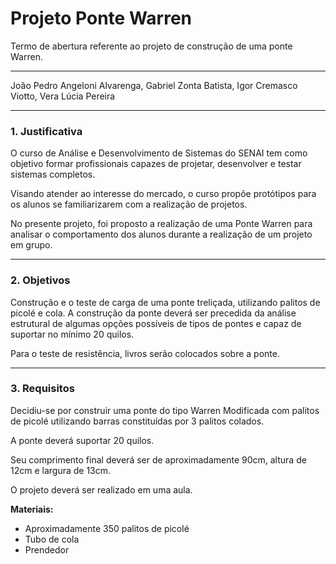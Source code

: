 # Projeto Ponte Warren
Termo de abertura referente ao projeto de construção de uma ponte Warren.
<hr>

<p>João Pedro Angeloni Alvarenga, 
Gabriel Zonta Batista, 
Igor Cremasco Viotto, 
Vera Lúcia Pereira</p>

<hr>

<h3>1. Justificativa</h3>

<p>
O curso de Análise e Desenvolvimento de Sistemas do SENAI tem como objetivo formar profissionais capazes de projetar, desenvolver e testar sistemas completos.
</p>
<p>
Visando atender ao interesse do mercado, o curso propõe protótipos para os alunos se familiarizarem com a realização de projetos.
</p>
<p>
No presente projeto, foi proposto a realização de uma Ponte Warren para analisar o comportamento dos alunos durante a realização de um projeto em grupo.
</p>

<hr>

<h3>2. Objetivos</h3>

<p>
Construção e o teste de carga de uma ponte treliçada, utilizando palitos de picolé e cola. A construção da ponte deverá ser precedida da análise estrutural de algumas opções possíveis de tipos de pontes e capaz de suportar no mínimo 20 quilos. 
</p>
<p>
Para o teste de resistência, livros serão colocados sobre a ponte.
</p>

<hr>

<h3>3. Requisitos</h3>

<p>
Decidiu-se por construir uma ponte do tipo Warren Modificada com palitos de picolé utilizando barras constituídas por 3 palitos colados.
</p>

<p>
A ponte deverá suportar 20 quilos.
</p>

<p>
Seu comprimento final deverá ser de aproximadamente 90cm, altura de 12cm e largura de 13cm. 
</p>

<p>
O projeto deverá ser realizado em uma aula.
</p>

<p><b>Materiais:</b></p>

<ul>
    <li>Aproximadamente 350 palitos de picolé</li>
    <li>Tubo de cola</li>
    <li>Prendedor</li>
</ul>

